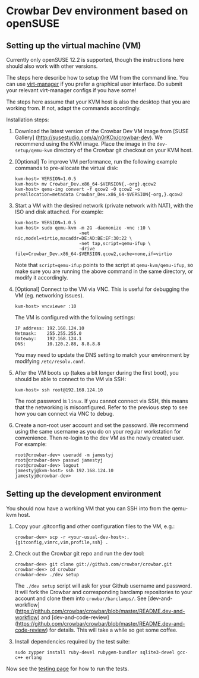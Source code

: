 # Crowbar Dev environment based on openSUSE

## Setting up the virtual machine (VM)

Currently only openSUSE 12.2 is supported, though the instructions here should
also work with other versions.

The steps here describe how to setup the VM from the command line. You can use
[virt-manager](http://virt-manager.org) if you prefer a graphical user
interface. Do submit your relevant virt-manager configs if you have some!

The steps here assume that your KVM host is also the desktop that you are
working from. If not, adapt the commands accordingly.

Installation steps:

1. Download the latest version of the Crowbar Dev VM image from [SUSE Gallery]
   (http://susestudio.com/a/n0rKOx/crowbar-dev). We recommend using the KVM
   image. Place the image in the `dev-setup/qemu-kvm` directory of the Crowbar
   git checkout on your KVM host.

1. [Optional] To improve VM performance, run the following example commands to
   pre-allocate the virtual disk:

   ````
   kvm-host> VERSION=1.0.5
   kvm-host> mv Crowbar_Dev.x86_64-$VERSION{,-org}.qcow2
   kvm-host> qemu-img convert -f qcow2 -O qcow2 -o preallocation=metadata Crowbar_Dev.x86_64-$VERSION{-org,}.qcow2
   ````

1. Start a VM with the desired network (private network with NAT), with the ISO
   and disk attached. For example:

   ````
   kvm-host> VERSION=1.0.5
   kvm-host> sudo qemu-kvm -m 2G -daemonize -vnc :10 \
                           -net nic,model=virtio,macaddr=DE:AD:BE:EF:30:22 \
                           -net tap,script=qemu-ifup \
                           -drive file=Crowbar_Dev.x86_64-$VERSION.qcow2,cache=none,if=virtio
   ````

   Note that `script=qemu-ifup` points to the script at `qemu-kvm/qemu-ifup`,
   so make sure you are running the above command in the same directory, or
   modify it accordingly.

1. [Optional] Connect to the VM via VNC. This is useful for debugging the VM
   (eg. networking issues).

   ````
   kvm-host> vncviewer :10
   ````

   The VM is configured with the following settings:

   ````
   IP address: 192.168.124.10
   Netmask:    255.255.255.0
   Gateway:    192.168.124.1
   DNS:        10.120.2.88, 8.8.8.8
   ````

   You may need to update the DNS setting to match your environment by
   modifying `/etc/resolv.conf`.


1. After the VM boots up (takes a bit longer during the first boot), you should
   be able to connect to the VM via SSH:

   ````
   kvm-host> ssh root@192.168.124.10
   ````

   The root password is `linux`. If you cannot connect via SSH, this means that
   the networking is misconfigured. Refer to the previous step to see how you
   can connect via VNC to debug.

1. Create a non-root user account and set the passowrd. We recommend using the
   same username as you do on your regular workstation for convenience. Then
   re-login to the dev VM as the newly created user. For example:

   ````
   root@crowbar-dev> useradd -m jamestyj
   root@crowbar-dev> passwd jamestyj
   root@crowbar-dev> logout
   jamestyj@kvm-host> ssh 192.168.124.10
   jamestyj@crowbar-dev>
   ````


## Setting up the development environment

You should now have a working VM that you can SSH into from the qemu-kvm host.

1. Copy your .gitconfig and other configuration files to the VM, e.g.:

   ````
   crowbar-dev> scp -r <your-usual-dev-host>:.{gitconfig,vimrc,vim,profile,ssh} .
   ````

1. Check out the Crowbar git repo and run the dev tool:

   ````
   crowbar-dev> git clone git://github.com/crowbar/crowbar.git
   crowbar-dev> cd crowbar
   crowbar-dev> ./dev setup
   ````

   The `./dev setup` script will ask for your Github username and password. It
   will fork the Crowbar and corresponding barclamp repositories to your
   account and clone them into `crowbar/barclamps/`. See [dev-and-workflow]
   (https://github.com/crowbar/crowbar/blob/master/README.dev-and-workflow)
   and [dev-and-code-review]
   (https://github.com/crowbar/crowbar/blob/master/README.dev-and-code-review)
   for details. This will take a while so get some coffee.

1. Install dependencies required by the test suite:

   ````
   sudo zypper install ruby-devel rubygem-bundler sqlite3-devel gcc-c++ erlang
   ````

Now see the [testing page](testing.md) for how to run the tests.
